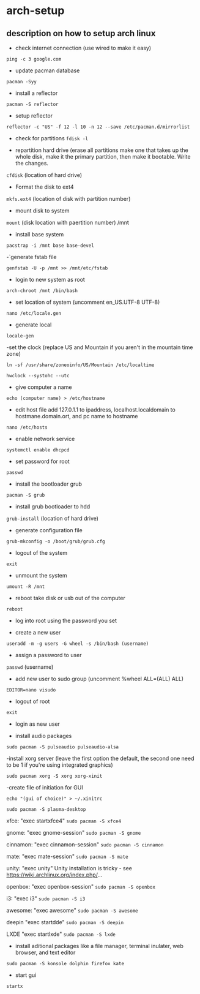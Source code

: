 # arch-setup
## description on how to setup arch linux


- check internet connection (use wired to make it easy)

`ping -c 3 google.com` 

- update pacman database

`pacman -Syy`

- install a reflector

`pacman -S reflector`

- setup reflector

`reflector -c "US" -f 12 -l 10 -n 12 --save /etc/pacman.d/mirrorlist`

- check for partitions
`fdisk -l`

- repartition hard drive (erase all partitions make one that takes up the whole disk, make it the primary partition, then make it bootable. Write the changes. 

`cfdisk` (location of hard drive)

- Format the disk to ext4

`mkfs.ext4` (location of disk with partition number)

- mount disk to system 

`mount` (disk location with paertition number) /mnt

- install base system 

`pacstrap -i /mnt base base-devel`

-`generate fstab file

`genfstab -U -p /mnt >> /mnt/etc/fstab`

- login to new system as root 

`arch-chroot /mnt /bin/bash`

- set location of system (uncomment en_US.UTF-8 UTF-8)

`nano /etc/locale.gen` 

- generate local

`locale-gen`

-set the clock (replace US and Mountain if you aren't in the mountain time zone)

`ln -sf /usr/share/zoneoinfo/US/Mountain /etc/localtime`

`hwclock --systohc --utc`

- give computer a name

`echo (computer name) > /etc/hostname`

- edit host file add 127.0.1.1 to ipaddress, localhost.localdomain to hostmane.domain.ort, and pc name to hostname

`nano /etc/hosts`

- enable network service

`systemctl enable dhcpcd`

- set password for root

`passwd`

- install the bootloader grub

`pacman -S grub`

- install grub bootloader to hdd

`grub-install` (location of hard drive)

- generate configuration file

`grub-mkconfig -o /boot/grub/grub.cfg`

- logout of the system

`exit`

- unmount the system

`umount -R /mnt`

- reboot take disk or usb out of the computer

`reboot`

- log into root using the password you set 

- create a new user

`useradd -m -g users -G wheel -s /bin/bash (username)`

- assign a password to user

`passwd` (username)

- add new user to sudo group (uncomment %wheel ALL=(ALL) ALL)

`EDITOR=nano visudo`

- logout of root

`exit` 

- login as new user 

- install audio packages

`sudo pacman -S pulseaudio pulseaudio-alsa`

-install xorg server (leave the first option the default, the second one need to be 1 if you're using integrated graphics)

`sudo pacman xorg -S xorg xorg-xinit`

-create file of initiation for GUI


`echo "(gui of choice)" > ~/.xinitrc`

`sudo pacman -S plasma-desktop`

xfce:
"exec startxfce4"
`sudo pacman -S xfce4`

gnome:
"exec gnome-session"
`sudo pacman -S gnome`

cinnamon:
"exec cinnamon-session"
`sudo pacman -S cinnamon`

mate:
"exec mate-session"
`sudo pacman -S mate`

unity:
"exec unity"
Unity installation is tricky - see https://wiki.archlinux.org/index.php/...

openbox:
"exec openbox-session"
`sudo pacman -S openbox`

i3:
"exec i3"
`sudo pacman -S i3`

awesome:
"exec awesome"
`sudo pacman -S awesome`

deepin
"exec startdde"
`sudo pacman -S deepin`

LXDE
"exec startlxde"
`sudo pacman -S lxde`

- install aditional packages like a file manager, terminal inulater, web browser, and text editor

`sudo pacman -S konsole dolphin firefox kate`

- start gui

`startx﻿` 




